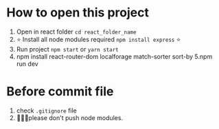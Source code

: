# How to open this project
1. Open in react folder `cd react_folder_name`
2. ⭐ Install all node modules required `npm install express` ⭐
3. Run project `npm start` or `yarn start`
4. npm install react-router-dom localforage match-sorter sort-by
5.npm run dev


# Before commit file
1. check `.gitignore` file
2. 🙏🙏🙏please don't push node modules.
